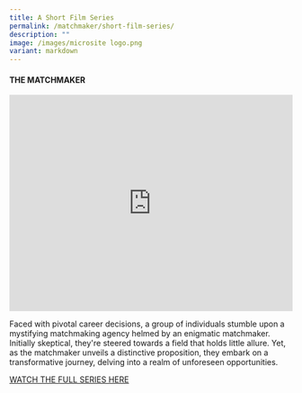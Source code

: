 ```yaml
---
title: A Short Film Series
permalink: /matchmaker/short-film-series/
description: ""
image: /images/microsite logo.png
variant: markdown
---
```

#### THE MATCHMAKER

<iframe allowfullscreen="" allow="accelerometer; autoplay; clipboard-write; encrypted-media; gyroscope; picture-in-picture; web-share" frameborder="0" title="YouTube video player" src="https://www.youtube.com/embed/1rbu6PWARtw?si=dDuz8BSxvPsLGLPx" height="385" width="100%"></iframe>

Faced with pivotal career decisions, a group of individuals stumble upon a mystifying matchmaking agency helmed by an enigmatic matchmaker. Initially skeptical, they're steered towards a field that holds little allure. Yet, as the matchmaker unveils a distinctive proposition, they embark on a transformative journey, delving into a realm of unforeseen opportunities.
	
[WATCH THE FULL SERIES HERE](https://staging.d1gd0hiaqdc0wr.amplifyapp.com/matchmaker/gianna/episode-1/)